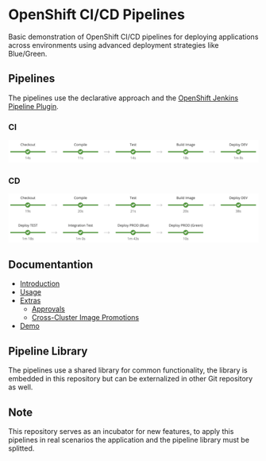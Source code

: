 # OpenShift CI/CD Pipelines

Basic demonstration of OpenShift CI/CD pipelines for deploying applications across environments using advanced deployment strategies like Blue/Green.

## Pipelines

The pipelines use the declarative approach and the [OpenShift Jenkins Pipeline Plugin](https://github.com/openshift/jenkins-client-plugin).

### CI

![CI](./demo/images/pipeline-ci.png)

### CD

![CD](./demo/images/pipeline-cd.png)

## Documentantion

* [Introduction](./docs/introduction)
* [Usage](./docs/usage)
* [Extras](./docs/extras)
    * [Approvals](./docs/extras/approvals)
    * [Cross-Cluster Image Promotions](./docs/extras/cross-cluster)
* [Demo](./docs/demo)

## Pipeline Library

The pipelines use a shared library for common functionality, the library is embedded in this repository but can be externalized in other Git repository as well.

## Note

This repository serves as an incubator for new features, to apply this pipelines in real scenarios the application and the pipeline library must be splitted.

